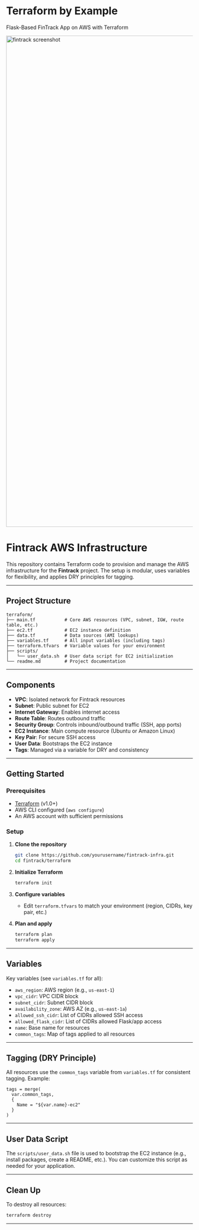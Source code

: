 # Terraform by Example
Flask-Based FinTrack App on AWS with Terraform

<img width="1326" alt="fintrack screenshot" src="https://github.com/user-attachments/assets/dcc8a3eb-5978-4093-b87c-3e273a56ee04" />

# Fintrack AWS Infrastructure

This repository contains Terraform code to provision and manage the AWS infrastructure for the **Fintrack** project. The setup is modular, uses variables for flexibility, and applies DRY principles for tagging.

---

## Project Structure

```
terraform/
├── main.tf           # Core AWS resources (VPC, subnet, IGW, route table, etc.)
├── ec2.tf            # EC2 instance definition
├── data.tf           # Data sources (AMI lookups)
├── variables.tf      # All input variables (including tags)
├── terraform.tfvars  # Variable values for your environment
├── scripts/
│   └── user_data.sh  # User data script for EC2 initialization
└── readme.md         # Project documentation
```

---

## Components

- **VPC**: Isolated network for Fintrack resources
- **Subnet**: Public subnet for EC2
- **Internet Gateway**: Enables internet access
- **Route Table**: Routes outbound traffic
- **Security Group**: Controls inbound/outbound traffic (SSH, app ports)
- **EC2 Instance**: Main compute resource (Ubuntu or Amazon Linux)
- **Key Pair**: For secure SSH access
- **User Data**: Bootstraps the EC2 instance
- **Tags**: Managed via a variable for DRY and consistency

---

## Getting Started

### Prerequisites

- [Terraform](https://www.terraform.io/downloads.html) (v1.0+)
- AWS CLI configured (`aws configure`)
- An AWS account with sufficient permissions

### Setup

1. **Clone the repository**
   ```sh
   git clone https://github.com/yourusername/fintrack-infra.git
   cd fintrack/terraform
   ```

2. **Initialize Terraform**
   ```sh
   terraform init
   ```

3. **Configure variables**
   - Edit `terraform.tfvars` to match your environment (region, CIDRs, key pair, etc.)

4. **Plan and apply**
   ```sh
   terraform plan
   terraform apply
   ```

---

## Variables

Key variables (see `variables.tf` for all):

- `aws_region`: AWS region (e.g., `us-east-1`)
- `vpc_cidr`: VPC CIDR block
- `subnet_cidr`: Subnet CIDR block
- `availability_zone`: AWS AZ (e.g., `us-east-1a`)
- `allowed_ssh_cidr`: List of CIDRs allowed SSH access
- `allowed_flask_cidr`: List of CIDRs allowed Flask/app access
- `name`: Base name for resources
- `common_tags`: Map of tags applied to all resources

---

## Tagging (DRY Principle)

All resources use the `common_tags` variable from `variables.tf` for consistent tagging. Example:

```hcl
tags = merge(
  var.common_tags,
  {
    Name = "${var.name}-ec2"
  }
)
```

---

## User Data Script

The `scripts/user_data.sh` file is used to bootstrap the EC2 instance (e.g., install packages, create a README, etc.). You can customize this script as needed for your application.

---

## Clean Up

To destroy all resources:

```sh
terraform destroy
```

---
